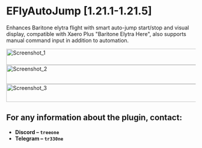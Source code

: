 # EFlyAutoJump [1.21.1-1.21.5]
Enhances Baritone elytra flight with smart auto-jump start/stop and visual display, compatible with Xaero Plus "Baritone Elytra Here", also supports manual command input in addition to automation.

<img width="563" height="43" alt="Screenshot_1" src="https://github.com/user-attachments/assets/c43c287a-901e-49b5-a44b-2d0d2600e061" />
<img width="757" height="51" alt="Screenshot_2" src="https://github.com/user-attachments/assets/5363deab-9483-44ed-9678-f5e1cce39dd9" />
<img width="575" height="48" alt="Screenshot_3" src="https://github.com/user-attachments/assets/d3b34999-bb97-4213-a24b-e2e5907557ba" />

## For any information about the plugin, contact:
- **Discord – ```treeone```**
- **Telegram – ```tr330ne```**
